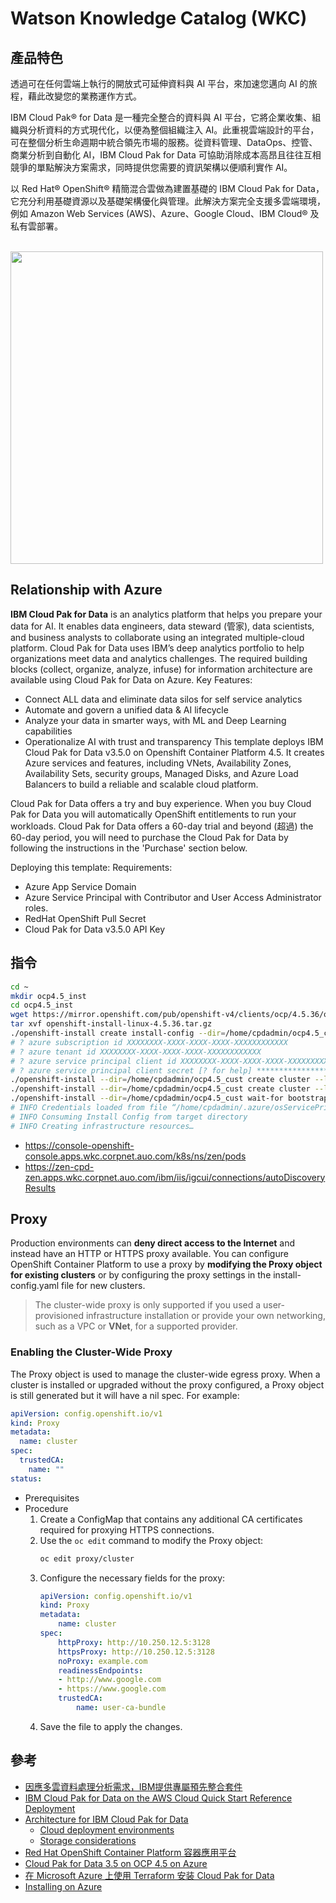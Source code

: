 # Watson Knowledge Catalog (WKC)
## 產品特色
透過可在任何雲端上執行的開放式可延伸資料與 AI 平台，來加速您邁向 AI 的旅程，藉此改變您的業務運作方式。

IBM Cloud Pak® for Data 是一種完全整合的資料與 AI 平台，它將企業收集、組織與分析資料的方式現代化，以便為整個組織注入 AI。此重視雲端設計的平台，可在整個分析生命週期中統合領先市場的服務。從資料管理、DataOps、控管、商業分析到自動化 AI，IBM Cloud Pak for Data 可協助消除成本高昂且往往互相競爭的單點解決方案需求，同時提供您需要的資訊架構以便順利實作 AI。

以 Red Hat® OpenShift® 精簡混合雲做為建置基礎的 IBM Cloud Pak for Data，它充分利用基礎資源以及基礎架構優化與管理。此解決方案完全支援多雲端環境，例如 Amazon Web Services (AWS)、Azure、Google Cloud、IBM Cloud® 及私有雲部署。

<br><img src="https://www.ibm.com/support/knowledgecenter/SSQNUZ_latest/cpd/plan/images/cluster-arch.png" width="500">

## Relationship with Azure
**IBM Cloud Pak for Data** is an analytics platform that helps you prepare your data for AI. It enables data engineers, data steward (管家), data scientists, and business analysts to collaborate using an integrated multiple-cloud platform.
Cloud Pak for Data uses IBM’s deep analytics portfolio to help organizations meet data and analytics challenges.
The required building blocks (collect, organize, analyze, infuse) for information architecture are available using Cloud Pak for Data on Azure.
Key Features:
- Connect ALL data and eliminate data silos for self service analytics
- Automate and govern a unified data & AI lifecycle
- Analyze your data in smarter ways, with ML and Deep Learning capabilities
- Operationalize AI with trust and transparency
This template deploys IBM Cloud Pak for Data v3.5.0 on Openshift Container Platform 4.5. It creates Azure services and features, including VNets, Availability Zones, Availability Sets, security groups, Managed Disks, and Azure Load Balancers to build a reliable and scalable cloud platform.

Cloud Pak for Data offers a try and buy experience. When you buy Cloud Pak for Data you will automatically OpenShift entitlements to run your workloads. Cloud Pak for Data offers a 60-day trial and beyond (超過) the 60-day period, you will need to purchase the Cloud Pak for Data by following the instructions in the 'Purchase' section below.

Deploying this template:
Requirements:
- Azure App Service Domain
- Azure Service Principal with Contributor and User Access Administrator roles.
- RedHat OpenShift Pull Secret
- Cloud Pak for Data v3.5.0 API Key

## 指令
```bash
cd ~
mkdir ocp4.5_inst
cd ocp4.5_inst
wget https://mirror.openshift.com/pub/openshift-v4/clients/ocp/4.5.36/openshift-install-linux-4.5.36.tar.gz
tar xvf openshift-install-linux-4.5.36.tar.gz
./openshift-install create install-config --dir=/home/cpdadmin/ocp4.5_cust
# ? azure subscription id XXXXXXXX-XXXX-XXXX-XXXX-XXXXXXXXXXXX
# ? azure tenant id XXXXXXXX-XXXX-XXXX-XXXX-XXXXXXXXXXXX
# ? azure service principal client id XXXXXXXX-XXXX-XXXX-XXXX-XXXXXXXXXXXX
# ? azure service principal client secret [? for help] **********************************
./openshift-install --dir=/home/cpdadmin/ocp4.5_cust create cluster --log-level=info
./openshift-install --dir=/home/cpdadmin/ocp4.5_cust create cluster --log-level=debug
./openshift-install --dir=/home/cpdadmin/ocp4.5_cust wait-for bootstrap-complete --log-level=info
# INFO Credentials loaded from file “/home/cpdadmin/.azure/osServicePrincipal.json”
# INFO Consuming Install Config from target directory
# INFO Creating infrastructure resources…
```
- https://console-openshift-console.apps.wkc.corpnet.auo.com/k8s/ns/zen/pods
- https://zen-cpd-zen.apps.wkc.corpnet.auo.com/ibm/iis/igcui/connections/autoDiscoveryResults

## Proxy
Production environments can **deny direct access to the Internet** and instead have an HTTP or HTTPS proxy available. You can configure OpenShift Container Platform to use a proxy by **modifying the Proxy object for existing clusters** or by configuring the proxy settings in the install-config.yaml file for new clusters.
> The cluster-wide proxy is only supported if you used a user-provisioned infrastructure installation or provide your own networking, such as a VPC or **VNet**, for a supported provider.

### Enabling the Cluster-Wide Proxy
The Proxy object is used to manage the cluster-wide egress proxy. When a cluster is installed or upgraded without the proxy configured, a Proxy object is still generated but it will have a nil spec. For example:
```yaml
apiVersion: config.openshift.io/v1
kind: Proxy
metadata:
  name: cluster
spec:
  trustedCA:
    name: ""
status:
```
- Prerequisites
- Procedure
    1. Create a ConfigMap that contains any additional CA certificates required for proxying HTTPS connections.
    2. Use the `oc edit` command to modify the Proxy object:
        ```bash
        oc edit proxy/cluster
        ```
    3. Configure the necessary fields for the proxy:
        ```yaml
        apiVersion: config.openshift.io/v1
        kind: Proxy
        metadata:
            name: cluster
        spec:
            httpProxy: http://10.250.12.5:3128
            httpsProxy: http://10.250.12.5:3128
            noProxy: example.com
            readinessEndpoints:
            - http://www.google.com
            - https://www.google.com
            trustedCA:
                name: user-ca-bundle
        ```
    4. Save the file to apply the changes.

## 參考
- [因應多雲資料處理分析需求，IBM提供專屬預先整合套件](https://www.ithome.com.tw/review/134115)
- [IBM Cloud Pak for Data on the AWS Cloud Quick Start Reference Deployment](https://aws-quickstart.github.io/quickstart-ibm-icp-for-data/)
- [Architecture for IBM Cloud Pak for Data](https://www.ibm.com/support/producthub/icpdata/docs/content/SSQNUZ_latest/cpd/plan/architecture.html)
    - [Cloud deployment environments](https://www.ibm.com/support/producthub/icpdata/docs/content/SSQNUZ_latest/cpd/plan/deployment-environments.html)
    - [Storage considerations](https://www.ibm.com/support/producthub/icpdata/docs/content/SSQNUZ_latest/cpd/plan/storage_considerations.html)
- [Red Hat OpenShift Container Platform 容器應用平台](https://www.sysage.com.tw/Solution/Detail?solutionid=114)
- [Cloud Pak for Data 3.5 on OCP 4.5 on Azure](https://github.com/IBM/cp4d-deployment/blob/master/selfmanaged-openshift/azure/README.md#deployment-topology)
- [在 Microsoft Azure 上使用 Terraform 安装 Cloud Pak for Data](https://www.ibm.com/support/knowledgecenter/zh/SSQNUZ_2.1.0/com.ibm.icpdata.doc/zen/install/terraformazure.html?view=embed)
- [Installing on Azure](https://docs.openshift.com/container-platform/4.5/installing/installing_azure)